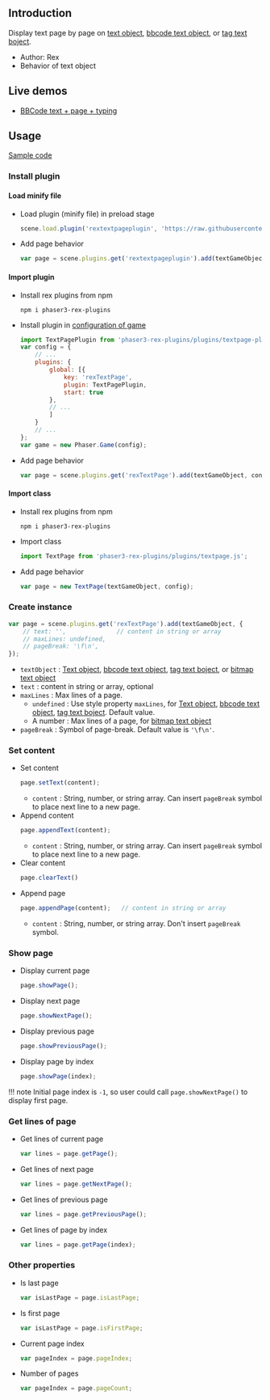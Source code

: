 ## Introduction

Display text page by page on [text object](text.md), [bbcode text object](bbcodetext.md), or [tag text boject](tagtext.md).

- Author: Rex
- Behavior of text object

## Live demos

- [BBCode text + page + typing](https://codepen.io/rexrainbow/pen/yjZveb)

## Usage

[Sample code](https://github.com/rexrainbow/phaser3-rex-notes/tree/master/examples/textpage)

### Install plugin

#### Load minify file

- Load plugin (minify file) in preload stage
    ```javascript
    scene.load.plugin('rextextpageplugin', 'https://raw.githubusercontent.com/rexrainbow/phaser3-rex-notes/master/dist/rextextpageplugin.min.js', true);
    ```
- Add page behavior
    ```javascript
    var page = scene.plugins.get('rextextpageplugin').add(textGameObject, config);
    ```

#### Import plugin

- Install rex plugins from npm
    ```
    npm i phaser3-rex-plugins
    ```
- Install plugin in [configuration of game](game.md#configuration)
    ```javascript
    import TextPagePlugin from 'phaser3-rex-plugins/plugins/textpage-plugin.js';
    var config = {
        // ...
        plugins: {
            global: [{
                key: 'rexTextPage',
                plugin: TextPagePlugin,
                start: true
            },
            // ...
            ]
        }
        // ...
    };
    var game = new Phaser.Game(config);
    ```
- Add page behavior
    ```javascript
    var page = scene.plugins.get('rexTextPage').add(textGameObject, config);
    ```

#### Import class

- Install rex plugins from npm
    ```
    npm i phaser3-rex-plugins
    ```
- Import class
    ```javascript
    import TextPage from 'phaser3-rex-plugins/plugins/textpage.js';
    ```
- Add page behavior
    ```javascript
    var page = new TextPage(textGameObject, config);
    ```

### Create instance

```javascript
var page = scene.plugins.get('rexTextPage').add(textGameObject, {
    // text: '',              // content in string or array
    // maxLines: undefined,
    // pageBreak: '\f\n',
});
```

- `textObject` : [Text object](text.md), [bbcode text object](bbcodetext.md), [tag text boject](tagtext.md), or [bitmap text object](bitmaptext.md)
- `text` : content in string or array, optional
- `maxLines` : Max lines of a page.
    - `undefined` : Use style property `maxLines`, for [Text object](text.md), [bbcode text object](bbcodetext.md), [tag text boject](tagtext.md). Default value.
    - A number : Max lines of a page, for [bitmap text object](bitmaptext.md)
- `pageBreak` : Symbol of page-break. Default value is `'\f\n'`.

### Set content

- Set content
    ```javascript
    page.setText(content);
    ```
    - `content` : String, number, or string array. 
      Can insert `pageBreak` symbol to place next line to a new page.
- Append content
    ```javascript
    page.appendText(content);
    ```
    - `content` : String, number, or string array. 
      Can insert `pageBreak` symbol to place next line to a new page.    
- Clear content
    ```javascript
    page.clearText()
    ```
- Append page
    ```javascript
    page.appendPage(content);   // content in string or array
    ```
    - `content` : String, number, or string array. 
      Don't insert `pageBreak` symbol.

### Show page

- Display current page
    ```javascript
    page.showPage();
    ```
- Display next page
    ```javascript
    page.showNextPage();
    ```
- Display previous page
    ```javascript
    page.showPreviousPage();
    ```
- Display page by index
    ```javascript
    page.showPage(index);
    ```

!!! note
    Initial page index is `-1`, so user could call `page.showNextPage()` to display first page.

### Get lines of page

- Get lines of current page
    ```javascript
    var lines = page.getPage();
    ```
- Get lines of next page
    ```javascript
    var lines = page.getNextPage();
    ```
- Get lines of previous page
    ```javascript
    var lines = page.getPreviousPage();
    ```
- Get lines of page by index
    ```javascript
    var lines = page.getPage(index);
    ```

### Other properties

- Is last page
    ```javascript
    var isLastPage = page.isLastPage;
    ```
- Is first page
    ```javascript
    var isLastPage = page.isFirstPage;
    ```
- Current page index
    ```javascript
    var pageIndex = page.pageIndex;
    ```
- Number of pages
    ```javascript
    var pageIndex = page.pageCount;
    ```